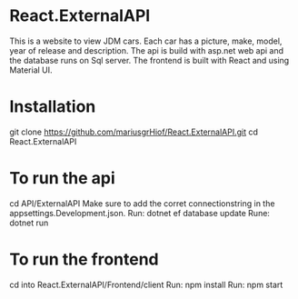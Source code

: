 # React.ExternalAPI

This is a website to view JDM cars. Each car has a picture, make, model, year of release and description.
The api is build with asp.net web api and the database runs on Sql server. The frontend is built with React and using Material UI.

# Installation
git clone https://github.com/mariusgrHiof/React.ExternalAPI.git
cd React.ExternalAPI

# To run the api
cd API/ExternalAPI
Make sure to add the corret connectionstring in the appsettings.Development.json.
Run: dotnet ef database update
Rune: dotnet run

# To run the frontend
cd into React.ExternalAPI/Frontend/client
Run: npm install
Run: npm start

